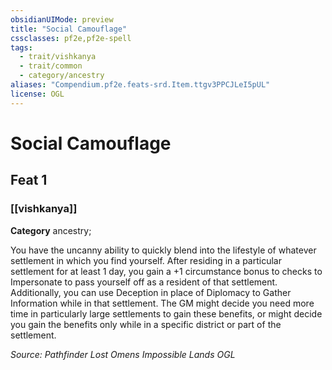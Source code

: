 ```yaml
---
obsidianUIMode: preview
title: "Social Camouflage"
cssclasses: pf2e,pf2e-spell
tags:
  - trait/vishkanya
  - trait/common
  - category/ancestry
aliases: "Compendium.pf2e.feats-srd.Item.ttgv3PPCJLeI5pUL"
license: OGL
---
```

# Social Camouflage
## Feat 1
### [[vishkanya]]

**Category** ancestry; 




You have the uncanny ability to quickly blend into the lifestyle of whatever settlement in which you find yourself. After residing in a particular settlement for at least 1 day, you gain a +1 circumstance bonus to checks to Impersonate to pass yourself off as a resident of that settlement. Additionally, you can use Deception in place of Diplomacy to Gather Information while in that settlement. The GM might decide you need more time in particularly large settlements to gain these benefits, or might decide you gain the benefits only while in a specific district or part of the settlement.

*Source: Pathfinder Lost Omens Impossible Lands*
*OGL*